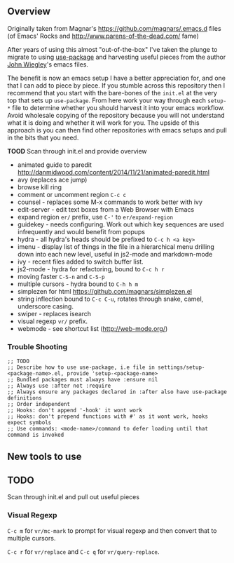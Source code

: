 ## Overview ##

Originally taken from Magnar's https://github.com/magnars/.emacs.d files (of
Emacs' Rocks and http://www.parens-of-the-dead.com/ fame)

After years of using this almost "out-of-the-box" I've taken the plunge to
migrate to using [use-package](https://github.com/jwiegley/use-package) and
harvesting useful pieces from the
author
[John Wiegley](https://github.com/jwiegley/dot-emacs/blob/master/init.el)'s
emacs files.

The benefit is now an emacs setup I have a better appreciation for, and one that
I can add to piece by piece. If you stumble across this repository then I
recommend that you start with the bare-bones of the `init.el` at the very top
that sets up `use-package`. From here work your way through each
`setup-*` file to determine whether you should harvest it into your emacs
workflow. Avoid wholesale copying of the repository because you will not
understand what it is doing and whether it will work for you. The upside of this
approach is you can then find other repositories with emacs setups and pull in
the bits that you need.

**TOOD** Scan through init.el and provide overview

* animated guide to paredit http://danmidwood.com/content/2014/11/21/animated-paredit.html
* avy (replaces ace jump)
* browse kill ring
* comment or uncomment region `C-c c`
* counsel - replaces some M-x commands to work better with ivy
* edit-server - edit text boxes from a Web Browser with Emacs
* expand region `er/` prefix, use `C-'` to `er/expand-region`
* guidekey - needs configuring. Work out which key sequences are used infrequently and would benefit from popups
* hydra - all hydra's heads should be prefixed to `C-c h <a key>`
* imenu - display list of things in the file in a hierarchical menu drilling down into each new level, useful in js2-mode and markdown-mode
* ivy - recent files added to switch buffer list.
* js2-mode - hydra for refactoring, bound to `C-c h r`
* moving faster `C-S-n` and `C-S-p`
* multiple cursors - hydra bound to `C-h h m`
* simplezen for html https://github.com/magnars/simplezen.el
* string inflection bound to `C-c C-u`, rotates through snake, camel, underscore casing.
* swiper - replaces isearch
* visual regexp `vr/` prefix.
* webmode - see shortcut list (http://web-mode.org/)


### Trouble Shooting ###

```
;; TODO
;; Describe how to use use-package, i.e file in settings/setup-<package-name>.el, provide 'setup-<package-name>
;; Bundled packages must always have :ensure nil
;; Always use :after not :require
;; Always ensure any packages declared in :after also have use-package definitions
;; Order independent
;; Hooks: don't append '-hook' it wont work
;; Hooks: don't prepend functions with #' as it wont work, hooks expect symbols
;; Use commands: <mode-name>/command to defer loading until that command is invoked
```

## New tools to use ##

## TODO ##

Scan through init.el and pull out useful pieces

### Visual Regexp ###

`C-c m` for `vr/mc-mark` to prompt for visual regexp and then convert that to
multiple cursors.

`C-c r` for `vr/replace` and `C-c q` for `vr/query-replace`.
